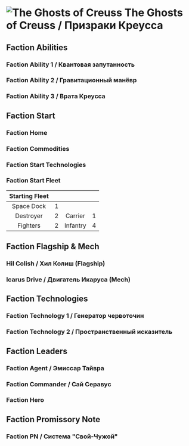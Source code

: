 # ![The Ghosts of Creuss](icons/creuss40x40.png) The Ghosts of Creuss / Призраки Креусса

## Faction Abilities
### Faction Ability 1 / Квантовая запутанность
### Faction Ability 2 / Гравитационный манёвр
### Faction Ability 3 / Врата Креусса

## Faction Start
### Faction Home
### Faction Commodities
### Faction Start Technologies
### Faction Start Fleet

| Starting Fleet | | | |
|:---:|:---:|:---:|:---:|
| Space Dock | 1 |  |  |
| Destroyer | 2 | Carrier | 1 |
| Fighters | 2 | Infantry | 4 |

## Faction Flagship & Mech
### Hil Colish / Хил Колиш (Flagship)
### Icarus Drive / Двигатель Икаруса (Mech)

## Faction Technologies
### Faction Technology 1 / Генератор червоточин
### Faction Technology 2 / Пространственный исказитель

## Faction Leaders
### Faction Agent / Эмиссар Тайвра
### Faction Commander / Сай Серавус
### Faction Hero

## Faction Promissory Note
### Faction PN / Система "Свой-Чужой"

